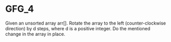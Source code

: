 # GFG_4
Given an unsorted array arr[]. Rotate the array to the left (counter-clockwise direction) by d steps, where d is a positive integer. Do the mentioned change in the array in place.
